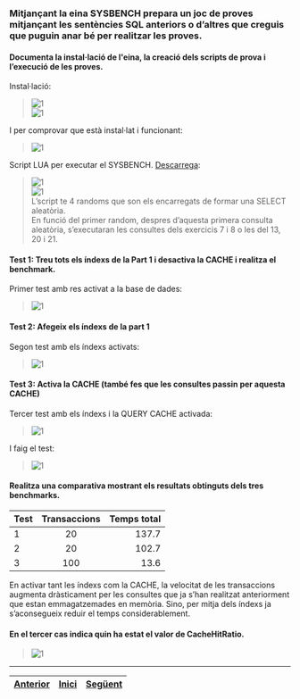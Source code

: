 ### Mitjançant la eina SYSBENCH prepara un joc de proves mitjançant les sentències SQL anteriors o d’altres que creguis que puguin anar bé per realitzar les proves.  
#### Documenta la instal·lació de l'eina, la creació dels scripts de prova i l’execució de les proves.  
Instal·lació:  
>  ![1](https://raw.githubusercontent.com/Josep88/MP02UF3-A1/master/img/exercici3/1install.PNG)  
>  ![1](https://raw.githubusercontent.com/Josep88/MP02UF3-A1/master/img/exercici3/2install.PNG)  
  
I per comprovar que està instal·lat i funcionant:  
>  ![1](https://raw.githubusercontent.com/Josep88/MP02UF3-A1/master/img/exercici3/3install.PNG)  
  
Script LUA per executar el SYSBENCH. [Descarrega](https://github.com/Josep88/MP02UF3-A1/blob/master/files/test.lua):
>  ![1](https://raw.githubusercontent.com/Josep88/MP02UF3-A1/master/img/exercici3/1script.PNG)  
>  ![1](https://raw.githubusercontent.com/Josep88/MP02UF3-A1/master/img/exercici3/2script.PNG)  
L’script te 4 randoms que son els encarregats de formar una SELECT aleatòria.  
En funció del primer random, despres d’aquesta primera consulta aleatòria, s’executaran les consultes dels exercicis 7 i 8 o les del 13, 20 i 21.  
  

  
#### Test 1: Treu tots els índexs de la Part 1 i desactiva la CACHE i realitza el benchmark.  
Primer test amb res activat a la base de dades:  
>  ![1](https://raw.githubusercontent.com/Josep88/MP02UF3-A1/master/img/exercici3/test1.PNG)  
  
#### Test 2: Afegeix els índexs de  la part 1  
Segon test amb els índexs activats:  
>  ![1](https://raw.githubusercontent.com/Josep88/MP02UF3-A1/master/img/exercici3/test2.PNG)  
  
#### Test 3: Activa la CACHE (també fes que les consultes passin per aquesta CACHE)  
Tercer test amb els índexs i la QUERY CACHE activada:  
>  ![1](https://raw.githubusercontent.com/Josep88/MP02UF3-A1/master/img/exercici3/test3FILES.PNG)  

I faig el test:  
>  ![1](https://raw.githubusercontent.com/Josep88/MP02UF3-A1/master/img/exercici3/test3.PNG)  
  
#### Realitza una comparativa mostrant els resultats obtinguts dels tres benchmarks.  
| Test | Transaccions | Temps total  |
| ---- |:------------:| ------------:|
| 1 | 20  | 137.7 |
| 2 | 20  | 102.7 |
| 3 | 100 |  13.6 |
En activar tant les índexs com la CACHE, la velocitat de les transaccions augmenta dràsticament per les consultes que ja s’han realitzat anteriorment que estan emmagatzemades en memòria. Sino, per mitja dels índexs ja s’aconsegueix reduir el temps considerablement.  
  
#### En el tercer cas indica quin ha estat el valor de CacheHitRatio.  
>  ![1](https://raw.githubusercontent.com/Josep88/MP02UF3-A1/master/img/exercici3/cachehitratio.PNG)  

***
|[Anterior](https://github.com/Josep88/MP02UF3-A1/blob/master/Exercicis/exercici2.md)|[Inici](https://github.com/Josep88/MP02UF3-A1)|[Següent](https://github.com/Josep88/MP02UF3-A1/blob/master/Exercicis/webgrafia.md)|
|:-:|:-:|:-:|

